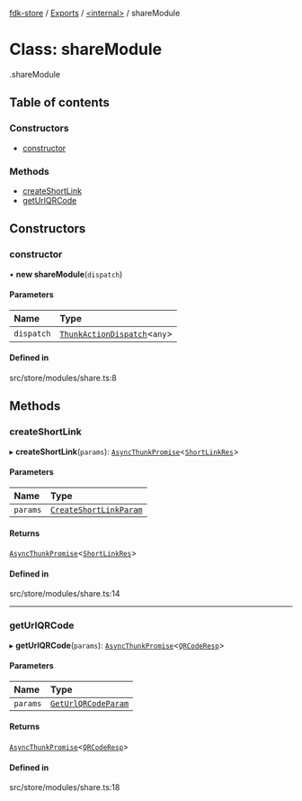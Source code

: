 [fdk-store](../README.md) / [Exports](../modules.md) / [<internal\>](../modules/internal_.md) / shareModule

# Class: shareModule

[<internal>](../modules/internal_.md).shareModule

## Table of contents

### Constructors

- [constructor](internal_.shareModule.md#constructor)

### Methods

- [createShortLink](internal_.shareModule.md#createshortlink)
- [getUrlQRCode](internal_.shareModule.md#geturlqrcode)

## Constructors

### constructor

• **new shareModule**(`dispatch`)

#### Parameters

| Name | Type |
| :------ | :------ |
| `dispatch` | [`ThunkActionDispatch`](../modules/internal_.md#thunkactiondispatch)<`any`\> |

#### Defined in

src/store/modules/share.ts:8

## Methods

### createShortLink

▸ **createShortLink**(`params`): [`AsyncThunkPromise`](../modules/internal_.md#asyncthunkpromise)<[`ShortLinkRes`](../modules/internal_.md#shortlinkres)\>

#### Parameters

| Name | Type |
| :------ | :------ |
| `params` | [`CreateShortLinkParam`](../modules/internal_.md#createshortlinkparam) |

#### Returns

[`AsyncThunkPromise`](../modules/internal_.md#asyncthunkpromise)<[`ShortLinkRes`](../modules/internal_.md#shortlinkres)\>

#### Defined in

src/store/modules/share.ts:14

___

### getUrlQRCode

▸ **getUrlQRCode**(`params`): [`AsyncThunkPromise`](../modules/internal_.md#asyncthunkpromise)<[`QRCodeResp`](../modules/internal_.md#qrcoderesp)\>

#### Parameters

| Name | Type |
| :------ | :------ |
| `params` | [`GetUrlQRCodeParam`](../modules/internal_.md#geturlqrcodeparam) |

#### Returns

[`AsyncThunkPromise`](../modules/internal_.md#asyncthunkpromise)<[`QRCodeResp`](../modules/internal_.md#qrcoderesp)\>

#### Defined in

src/store/modules/share.ts:18

